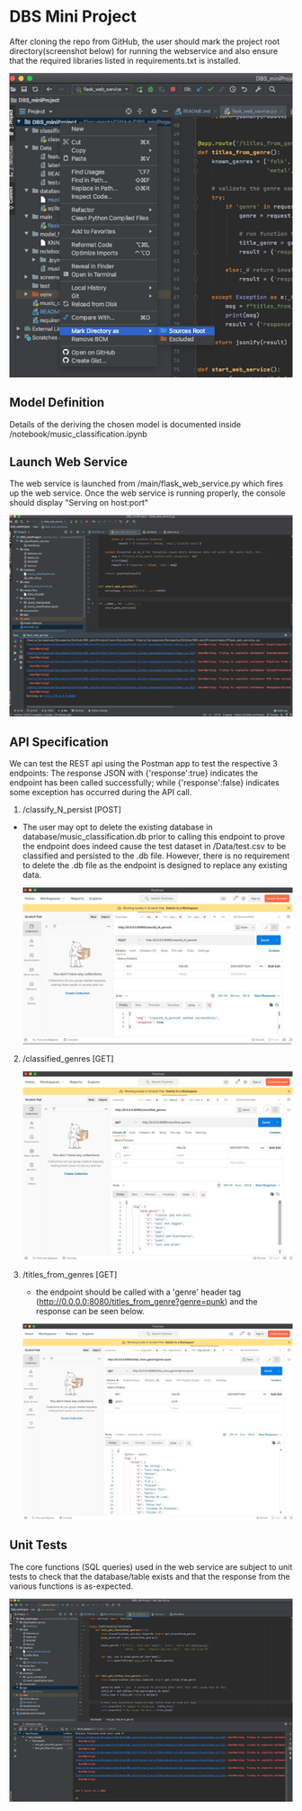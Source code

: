 # DBS Mini Project

After cloning the repo from GitHub, the user should mark the project root directory(screenshot below) for running the webservice and also ensure that the required libraries listed in requirements.txt is installed.


![Screenshot](screenshots/projectHead.jpg)

## Model Definition

Details of the deriving the chosen model is documented inside /notebook/music_classification.ipynb


## Launch Web Service

The web service is launched from /main/flask_web_service.py which fires up the web service.
Once the web service is running properly, the console should display "Serving on host:port"

![Screenshot](screenshots/serving.jpg)




## API Specification

We can test the REST api using the Postman app to test the respective 3 endpoints:
The response JSON with {'response':true} indicates the endpoint has been called successfully; while {'response':false} indicates some exception has occurred during the API call.


1) /classify_N_persist [POST]
- The user may opt to delete the existing database in database/music_classification.db prior to calling this endpoint to prove the endpoint does indeed cause the test dataset in /Data/test.csv to be classified and persisted to the .db file. However, there is no requirement to delete the .db file as the endpoint is designed to replace any existing data.  

	![Screenshot](screenshots/classify_N_persist.jpg)


2) /classified_genres [GET]

	![Screenshot](screenshots/classified_genres.jpg)


3) /titles_from_genres [GET]
	- the endpoint should be called with a 'genre' header tag (http://0.0.0.0:8080/titles_from_genre?genre=punk) and the response can be seen below.

	![Screenshot](screenshots/title_from_genre.jpg)


## Unit Tests

The core functions (SQL queries) used in the web service are subject to unit tests to check that the database/table exists and that the response from the various functions is as-expected.

![Screenshot](screenshots/unittests.jpg)






